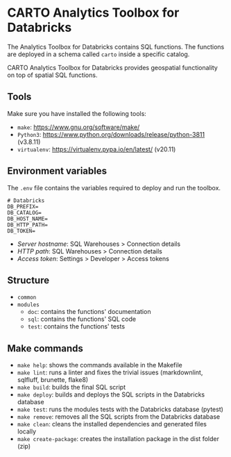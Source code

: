 # CARTO Analytics Toolbox for Databricks

The Analytics Toolbox for Databricks contains SQL functions. The functions are deployed in a schema called `carto` inside a specific catalog.

CARTO Analytics Toolbox for Databricks provides geospatial functionality on top of spatial SQL functions.

## Tools

Make sure you have installed the following tools:

- `make`: <https://www.gnu.org/software/make/>
- `Python3`: <https://www.python.org/downloads/release/python-3811> (v3.8.11)
- `virtualenv`: <https://virtualenv.pypa.io/en/latest/> (v20.11)

## Environment variables

The `.env` file contains the variables required to deploy and run the toolbox.

```
# Databricks
DB_PREFIX=
DB_CATALOG=
DB_HOST_NAME=
DB_HTTP_PATH=
DB_TOKEN=
```

- *Server hostname*: SQL Warehouses > Connection details
- *HTTP path*: SQL Warehouses > Connection details
- *Access token*: Settings > Developer > Access tokens

## Structure

- `common`
- `modules`
  - `doc`: contains the functions' documentation
  - `sql`: contains the functions' SQL code
  - `test`: contains the functions' tests

## Make commands

- `make help`: shows the commands available in the Makefile
- `make lint`: runs a linter and fixes the trivial issues (markdownlint, sqlfluff, brunette, flake8)
- `make build`: builds the final SQL script
- `make deploy`: builds and deploys the SQL scripts in the Databricks database
- `make test`: runs the modules tests with the Databricks database (pytest)
- `make remove`: removes all the SQL scripts from the Databricks database
- `make clean`: cleans the installed dependencies and generated files locally
- `make create-package`: creates the installation package in the dist folder (zip)
